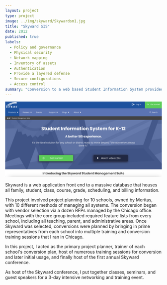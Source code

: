 ```yaml
---
layout: project
type: project
image: ../img/skyward/Skywardsm1.jpg
title: "Skyward SIS"
date: 2012
published: true
labels:
  - Policy and governance
  - Physical security
  - Network mapping
  - Inventory of assets
  - Authentication
  - Provide a layered defense
  - Secure configurations
  - Access control
summary: "Conversion to a web based Student Information System provided by Skyward."
---
```


![Skyward SIS](../img/skyward/Skywardsm2.jpg)

Skyward is a web application front end to a massive database that houses all family, student, class, course, grade, scheduling, and billing information.

This project involved project planning for 10 schools, owned by Meritas, with 10 different methods of managing all systems. The conversion began with vendor selection via a dozen RFPs managed by the Chicago office. Meetings with the core group included required feature lists from every school, including all teaching, parent, and administrative areas. Once Skyward was selected, conversions were planned by bringing in prime representatives from each school into multiple training and conversion training sessions that I ran in Chicago.

In this project, I acted as the primary project planner, trainer of each school's conversion plan, host of numerous training sessions for conversion and later initial usage, and finally host of the first annual Skyward conference.

As host of the Skyward conference, I put together classes, seminars, and guest speakers for a 3-day intensive networking and training event.
